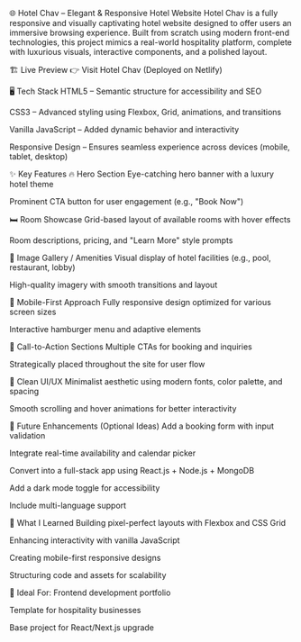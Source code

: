🌐 Hotel Chav – Elegant & Responsive Hotel Website
Hotel Chav is a fully responsive and visually captivating hotel website designed to offer users an immersive browsing experience. Built from scratch using modern front-end technologies, this project mimics a real-world hospitality platform, complete with luxurious visuals, interactive components, and a polished layout.

🏗️ Live Preview
👉 Visit Hotel Chav (Deployed on Netlify)

🖥️ Tech Stack
HTML5 – Semantic structure for accessibility and SEO

CSS3 – Advanced styling using Flexbox, Grid, animations, and transitions

Vanilla JavaScript – Added dynamic behavior and interactivity

Responsive Design – Ensures seamless experience across devices (mobile, tablet, desktop)

✨ Key Features
🔥 Hero Section
Eye-catching hero banner with a luxury hotel theme

Prominent CTA button for user engagement (e.g., "Book Now")

🛏️ Room Showcase
Grid-based layout of available rooms with hover effects

Room descriptions, pricing, and "Learn More" style prompts

📸 Image Gallery / Amenities
Visual display of hotel facilities (e.g., pool, restaurant, lobby)

High-quality imagery with smooth transitions and layout

📱 Mobile-First Approach
Fully responsive design optimized for various screen sizes

Interactive hamburger menu and adaptive elements

🎯 Call-to-Action Sections
Multiple CTAs for booking and inquiries

Strategically placed throughout the site for user flow

🎨 Clean UI/UX
Minimalist aesthetic using modern fonts, color palette, and spacing

Smooth scrolling and hover animations for better interactivity


🚀 Future Enhancements (Optional Ideas)
Add a booking form with input validation

Integrate real-time availability and calendar picker

Convert into a full-stack app using React.js + Node.js + MongoDB

Add a dark mode toggle for accessibility

Include multi-language support

🧠 What I Learned
Building pixel-perfect layouts with Flexbox and CSS Grid

Enhancing interactivity with vanilla JavaScript

Creating mobile-first responsive designs

Structuring code and assets for scalability

📌 Ideal For:
Frontend development portfolio

Template for hospitality businesses

Base project for React/Next.js upgrade
